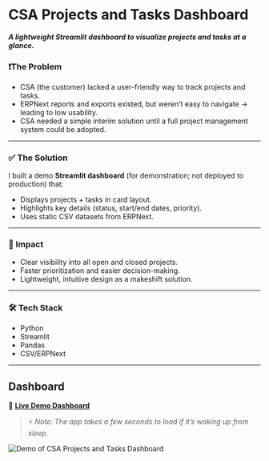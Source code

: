 # CSA Projects and Tasks Dashboard

***A lightweight Streamlit dashboard to visualize projects and tasks at a glance.***


### ❗The Problem
- CSA (the customer) lacked a user-friendly way to track projects and tasks.
- ERPNext reports and exports existed, but weren’t easy to navigate → leading to low usability.
- CSA needed a simple interim solution until a full project management system could be adopted.

---

 
### ✅ The Solution
I built a demo **Streamlit dashboard** (for demonstration; not deployed to production) that:
- Displays projects + tasks in card layout.
- Highlights key details (status, start/end dates, priority).
- Uses static CSV datasets from ERPNext.


---


### 🌟 Impact
- Clear visibility into all open and closed projects.  
- Faster prioritization and easier decision-making.  
- Lightweight, intuitive design as a makeshift solution.


---


### 🛠 Tech Stack
- Python  
- Streamlit  
- Pandas  
- CSV/ERPNext


---

## Dashboard


🚀 [**Live Demo Dashboard**](https://csaprojects.streamlit.app/)
> ⚡ *Note: The app takes a few seconds to load if it’s waking up from sleep.*


![Demo of CSA Projects and Tasks Dashboard](https://github.com/architkannan/csaprojects/blob/main/Project-Tasks%20Dashboard.gif?raw=true)




